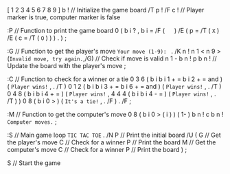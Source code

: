 [ 1 2 3 4 5 6 7 8 9 ] b !  // Initialize the game board
/T p ! /F c !             // Player marker is true, computer marker is false

:P                        // Function to print the game board
  0 ( b i ? , b i = /F ( `  ` ) /E ( p = /T ( `X` ) /E ( c = /T ( `O` ) ) ) . )
;

:G                        // Function to get the player's move
  `Your move (1-9): ` . /K n ! 
  n 1 < n 9 > (`Invalid move, try again.`,/G) // Check if move is valid
  n 1 - b n ! p b n !     // Update the board with the player's move
;

:C                        // Function to check for a winner or a tie
  0 3 6 ( b i b i 1 + = b i 2 + = and ) ( `Player wins!` , . /T ) 
  0 1 2 ( b i b i 3 + = b i 6 + = and ) ( `Player wins!` , . /T )
  0 4 8 ( b i b i 4 + = ) ( `Player wins!` , 4 4 4 ( b i b i 4 - = ) ( `Player wins!` , . /T ) )
  0 8 ( b i 0 > ) ( `It's a tie!` , . /F )
  . /F
;

:M                        // Function to get the computer's move
  0 8 ( b i 0 > ( i ) ) ( 1- )
  b n ! c b n ! `Computer moves.`
;

:S                        // Main game loop
  `TIC TAC TOE` . /N
  P                       // Print the initial board
  /U (
    G                     // Get the player's move
    C                     // Check for a winner
    P                     // Print the board
    M                     // Get the computer's move
    C                     // Check for a winner
    P                     // Print the board
  )
;

S                         // Start the game
